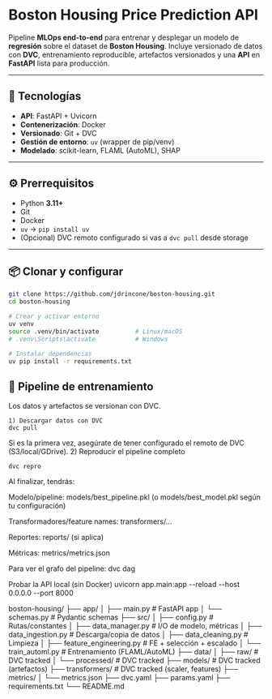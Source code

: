 # Boston Housing Price Prediction API

Pipeline **MLOps end-to-end** para entrenar y desplegar un modelo de **regresión** sobre el dataset de **Boston Housing**. Incluye versionado de datos con **DVC**, entrenamiento reproducible, artefactos versionados y una **API** en **FastAPI** lista para producción.

---

## 🚀 Tecnologías

- **API**: FastAPI + Uvicorn  
- **Contenerización**: Docker  
- **Versionado**: Git + DVC  
- **Gestión de entorno**: `uv` (wrapper de pip/venv)  
- **Modelado**: scikit-learn, FLAML (AutoML), SHAP  

---

## ⚙️ Prerrequisitos

- Python **3.11+**
- Git
- Docker
- `uv` → `pip install uv`
- (Opcional) DVC remoto configurado si vas a `dvc pull` desde storage

---

## 📦 Clonar y configurar

```bash
git clone https://github.com/jdrincone/boston-housing.git
cd boston-housing

# Crear y activar entorno
uv venv
source .venv/bin/activate          # Linux/macOS
# .venv\Scripts\activate           # Windows

# Instalar dependencias
uv pip install -r requirements.txt
```

## 🧠 Pipeline de entrenamiento

Los datos y artefactos se versionan con DVC.
```
1) Descargar datos con DVC
dvc pull
```
Si es la primera vez, asegúrate de tener configurado el remoto de DVC (S3/local/GDrive).
2) Reproducir el pipeline completo
```
dvc repro
```
Al finalizar, tendrás:

Modelo/pipeline: models/best_pipeline.pkl (o models/best_model.pkl según tu configuración)

Transformadores/feature names: transformers/…

Reportes: reports/ (si aplica)

Métricas: metrics/metrics.json

Para ver el grafo del pipeline: dvc dag

Probar la API local (sin Docker)
uvicorn app.main:app --reload --host 0.0.0.0 --port 8000

boston-housing/
├── app/
│   ├── main.py                 # FastAPI app
│   └── schemas.py              # Pydantic schemas
├── src/
│   ├── config.py               # Rutas/constantes
│   ├── data_manager.py         # I/O de modelo, métricas
│   ├── data_ingestion.py       # Descarga/copia de datos
│   ├── data_cleaning.py        # Limpieza
│   ├── feature_engineering.py  # FE + selección + escalado
│   └── train_automl.py         # Entrenamiento (FLAML/AutoML)
├── data/
│   ├── raw/                    # DVC tracked
│   └── processed/              # DVC tracked
├── models/                     # DVC tracked (artefactos)
├── transformers/               # DVC tracked (scaler, features)
├── metrics/
│   └── metrics.json
├── dvc.yaml
├── params.yaml
├── requirements.txt
└── README.md

